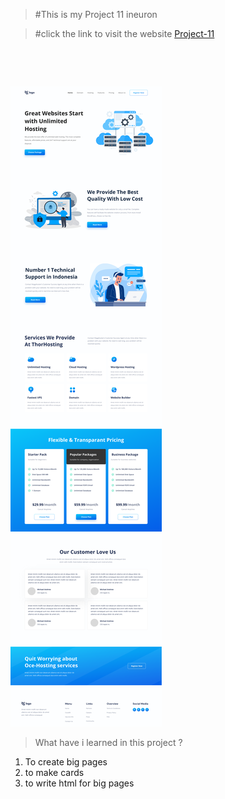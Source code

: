 >  #This is my  Project 11 ineuron

> #click the link to visit the website  [Project-11](https://soft-sprinkles-3d5e68.netlify.app)
<br />

&nbsp;


![Project-11](./11.png)

> What have i learned in this project ?
  1. To create big pages
  2. to make cards
  3. to write html for big pages





